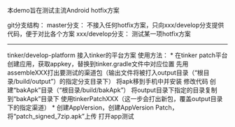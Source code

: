 本demo旨在测试主流Android hotfix方案

git分支结构：
    master分支：
        不接入任何hotfix方案，只向xxx/develop分支提供代码，便于对比各个方案
    xxx/develop分支：
        测试某一项hotfix方案

---------------------------------------
tinker/develop-platform
    接入tinker的平台方案
    使用方法：
        * 在tinker patch平台创建应用，获取appkey，替换到tinker.gradle文件中对应位置
        先用assembleXXX打出要测试的渠道包（输出文件将被打入output目录（“根目录/build/output”）的指定分支目录下）
        将apk移到手机中并安装
        修改代码
        创建“bakApk”目录（“根目录/build/bakApk”）
        将output目录下指定的目录复制到“bakApk”目录下
        使用tinkerPatchXXX（这一步会打出新包，覆盖output目录下的指定渠道）
        * 创建AppVersion，创建AppVersion Patch，将“patch_signed_7zip.apk”上传
        打开app测试